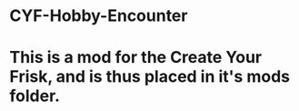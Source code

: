 # CYF-Hobby-Encounter

# This is a mod for the Create Your Frisk, and is thus placed in it's mods folder.

